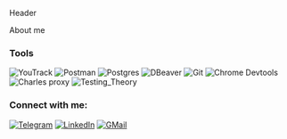 Header

About me

### Tools
![YouTrack](https://img.shields.io/badge/-YouTrack-9370DB?style=for-the-badge&logo=youtrack)
![Postman](https://img.shields.io/badge/Postman-FF6C37?style=for-the-badge&logo=postman&logoColor=white)
![Postgres](https://img.shields.io/badge/postgres-%23316192.svg?style=for-the-badge&logo=postgresql&logoColor=white)
![DBeaver](https://img.shields.io/badge/DBeaver-%23316192.svg?style=for-the-badge&logo=DBeaver&logoColor=white)
![Git](https://img.shields.io/badge/git-%23F05033.svg?style=for-the-badge&logo=git&logoColor=white)
![Chrome Devtools](https://img.shields.io/badge/Chrome_Devtools-4285F4?style=for-the-badge&logo=GoogleChrome&logoColor=white)
![Charles proxy](https://img.shields.io/badge/Charles_proxy-4285F4?style=for-the-badge&logo=Charles&logoColor=white)
![Testing_Theory](https://img.shields.io/badge/-Testing_Theory-090909?style=for-the-badge)

### Connect with me:
[![Telegram](https://img.shields.io/badge/-Telegram-090909??style=flat-square&logo=telegram)](https://t.me/Jorni_pam)
[![LinkedIn](https://img.shields.io/badge/-LinkedIn-090909??style=flat-square&logo=Linkedin)](www.linkedin.com/in/anastasia-perevozchikova)
[![GMail](https://img.shields.io/badge/-GMail-090909??style=flat-square&logo=GMail)](amperevozchikova@gmail.com)
